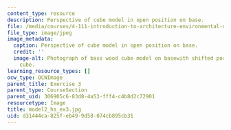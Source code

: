 ```yaml
---
content_type: resource
description: Perspective of cube model in open position on base.
file: /media/courses/4-111-introduction-to-architecture-environmental-design-spring-2014/d31444ca825feb499d58074cb895cb31_model2_hs_ex3.jpg
file_type: image/jpeg
image_metadata:
  caption: Perspective of cube model in open position on base.
  credit: ''
  image-alt: Photograph of bass wood cube model on basewith shifted portions of the
    cube.
learning_resource_types: []
ocw_type: OCWImage
parent_title: Exercise 3
parent_type: CourseSection
parent_uid: 306905c6-83d8-4a53-fff4-c4b8d2c72901
resourcetype: Image
title: model2_hs_ex3.jpg
uid: d31444ca-825f-eb49-9d58-074cb895cb31
---
```

